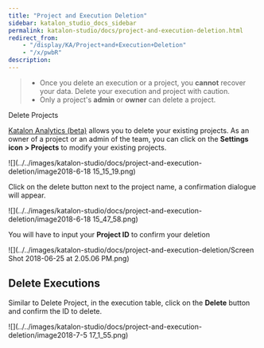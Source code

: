 ```yaml
---
title: "Project and Execution Deletion" 
sidebar: katalon_studio_docs_sidebar
permalink: katalon-studio/docs/project-and-execution-deletion.html 
redirect_from:
    - "/display/KA/Project+and+Execution+Deletion"
    - "/x/pwbR"
description: 
---
```

> *   Once you delete an execution or a project, you **cannot** recover your data. Delete your execution and project with caution.
> *   Only a project's **admin** or **owner** can delete a project.

  
Delete Projects

[Katalon Analytics (beta)](/display/KA/Overview) allows you to delete your existing projects. As an owner of a project or an admin of the team, you can click on the **Settings icon > Projects** to modify your existing projects.

![](../../images/katalon-studio/docs/project-and-execution-deletion/image2018-6-18 15_15_19.png)

Click on the delete button next to the project name, a confirmation dialogue will appear.

![](../../images/katalon-studio/docs/project-and-execution-deletion/image2018-6-18 15_47_58.png)

You will have to input your **Project ID** to confirm your deletion

![](../../images/katalon-studio/docs/project-and-execution-deletion/Screen Shot 2018-06-25 at 2.05.06 PM.png)

Delete Executions
-----------------

Similar to Delete Project, in the execution table, click on the **Delete** button and confirm the ID to delete.

![](../../images/katalon-studio/docs/project-and-execution-deletion/image2018-7-5 17_1_55.png)